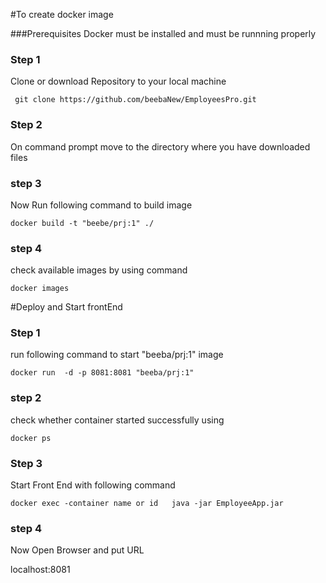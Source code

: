 
#To create docker image 

###Prerequisites
 Docker must be installed and must be runnning properly

### Step 1

  Clone or download Repository to your local machine

```
 git clone https://github.com/beebaNew/EmployeesPro.git
```
   
### Step 2

On command prompt move to the directory where you have  downloaded files 

### step 3 

Now Run following command to build image

    
```
docker build -t "beebe/prj:1" ./
```

### step 4

check available images by using command

```
docker images
```



#Deploy and Start frontEnd

### Step 1

run following command to start "beeba/prj:1" image


```
docker run  -d -p 8081:8081 "beeba/prj:1" 
```

### step 2

check whether container started successfully  using

```
docker ps
```

### Step 3

Start Front End with following command
```
docker exec -container name or id   java -jar EmployeeApp.jar    
```

### step 4

Now Open Browser and put URL

localhost:8081
